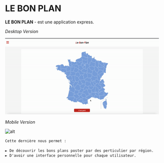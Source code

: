 # LE BON PLAN 

**LE BON PLAN** - est une application express. 

*Desktop Version*

![alt](https://github.com/ahmedKhaireddine/ahmedKhaireddinegif.github.io/blob/master/bonplandest.gif?raw=true)

*Mobile Version*

![alt](https://github.com/ahmedKhaireddine/ahmedKhaireddinegif.github.io/blob/master/bonplanmobile.gif?raw=true)

```
Cette dernière nous permet :

► De découvrir les bons plans poster par des perticulier par région.
► D'avoir une interface personnelle pour chaque utilisateur.
```
